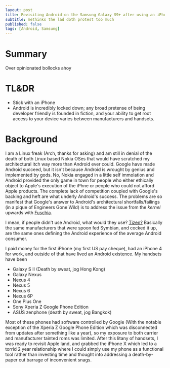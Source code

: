 ```yaml
---
layout: post
title: Revisiting Android on the Samsung Galaxy S9+ after using an iPhone X for 2 years
subtitle: methinks the lad doth protest too much
published: false
tags: [Android, Samsung]
---
```


# Summary

Over opinionated bollocks ahoy

# TL&DR

* Stick with an iPhone
* Android is incredibly locked down; any broad pretense of being developer friendly is founded in fiction, and your ability to get root access to your device varies between manufacturers and handsets.

# Background

I am a Linux freak (Arch, thanks for asking) and am still in denial of the death of both Linux based Nokia OSes that would have scratched my architectural itch way more than Android ever could. Google have made Android succeed, but it isn't because Android is wrought by genius and implemented by gods. No, Nokia engaged in a little self immolation and Android provided the only game in town for people who either ethically object to Apple's execution of the iPhne or people who could not afford Apple products. The complete lack of competition coupled with Google's backing and heft are what underly Android's success. The problems are so manifest that Google's answer to Android's architectural shortfalls/failings (in a pique of Engineers Gone Wild) is to address the issue from the _kernel_ upwards with [Fuschia](https://en.wikipedia.org/wiki/Google_Fuchsia).

I mean, if people didn't use Android, what would they use? [Tizen?](https://what.thedailywtf.com/topic/15001/enlightened) Basically the same manufacturers that were spoon fed Symbian, and cocked it up, are the same ones defining the Android experience of the average Android consumer.

I paid money for the first iPhone (my first US pay cheque), had an iPhone 4 for work, and outside of that have lived an Android existence. My handsets have been

* Galaxy S II (Death by sweat, jog Hong Kong)
* Galaxy Nexus
* Nexus 4
* Nexus 5
* Nexus 6
* Nexus 6P
* One Plus One
* Sony Xperia Z Google Phone Edition
* ASUS zenphone (death by sweat, jog Bangkok)

Most of these phones had software controlled by Google (With the notable exception of the Xperia Z Google Phone Edition which was disconnected from updates after something like a year), so my exposure to both carrier and manufacturer tainted roms was limited. After this litany of handsets, I was ready to revisit Apple land, and grabbed the iPhone X which led to a torrid 2 year relationship where I could simply use my phone as a functional tool rather than investing time and thought into addressing a death-by-paper cut barrage of inconvenient snags.
